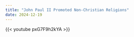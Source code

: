 ```yaml
---
title: "John Paul II Promoted Non-Christian Religions"
date: 2024-12-19
---
```


{{< youtube pxG7F9h2kYA >}}
